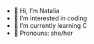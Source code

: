 - 👋 Hi, I’m Natalia
- 👀 I’m interested in coding
- 🌱 I’m currently learning C
- 💞️ Pronouns: she/her

<!---
nkwiecienn/nkwiecienn is a ✨ special ✨ repository because its `README.md` (this file) appears on your GitHub profile.
You can click the Preview link to take a look at your changes.
--->
